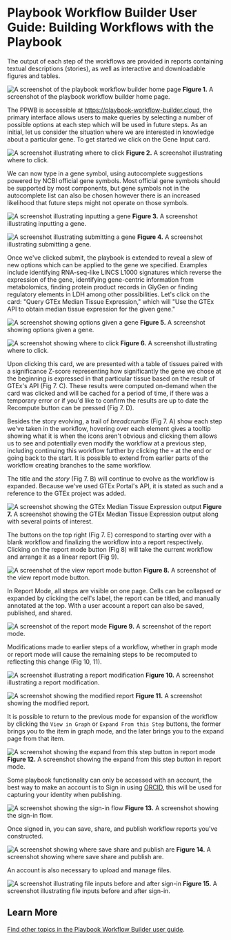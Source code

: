 # Playbook Workflow Builder User Guide: Building Workflows with the Playbook

The output of each step of the workflows are provided in reports containing textual descriptions (stories), as well as interactive and downloadable figures and tables.

![A screenshot of the playbook workflow builder home page](./figures/workflows/01-homepage.png)
**Figure 1.** A screenshot of the playbook workflow builder home page.

The PPWB is accessible at https://playbook-workflow-builder.cloud, the primary interface allows users to make queries by selecting a number of possible options at each step which will be used in future steps. As an initial, let us consider the situation where we are interested in knowledge about a particular gene. To get started we click on the Gene Input card.

![A screenshot illustrating where to click](./figures/workflows/02-start-with-gene.png)
**Figure 2.** A screenshot illustrating where to click.

We can now type in a gene symbol, using autocomplete suggestions powered by NCBI official gene symbols. Most official gene symbols should be supported by most components, but gene symbols not in the autocomplete list can also be chosen however there is an increased likelihood that future steps might not operate on those symbols.

![A screenshot illustrating inputting a gene](./figures/workflows/03-input-a-gene.png)
**Figure 3.** A screenshot illustrating inputting a gene.

![A screenshot illustrating submitting a gene](./figures/workflows/04-submit-a-gene.png)
**Figure 4.** A screenshot illustrating submitting a gene.

Once we've clicked submit, the playbook is extended to reveal a slew of new options which can be applied to the gene we specified. Examples include identifying RNA-seq-like LINCS L1000 signatures which reverse the expression of the gene, identifying gene-centric information from metabolomics, finding protein product records in GlyGen or finding regulatory elements in LDH among other possibilities. Let's click on the card: "Query GTEx Median Tissue Expression," which will "Use the GTEx API to obtain median tissue expression for the given gene."

![A screenshot showing options given a gene](./figures/workflows/05-gene-extend.png)
**Figure 5.** A screenshot showing options given a gene.

![A screenshot showing where to click](./figures/workflows/06-query-gtex.png)
**Figure 6.** A screenshot illustrating where to click.

Upon clicking this card, we are presented with a table of tissues paired with a significance Z-score representing how significantly the gene we chose at the beginning is expressed in that particular tissue based on the result of GTEx's API (Fig 7. C). These results were computed on-demand when the card was clicked and will be cached for a period of time, if there was a temporary error or if you'd like to confirm the results are up to date the Recompute button can be pressed (Fig 7. D).

Besides the story evolving, a trail of *breadcrumbs* (Fig 7. A) show each step we've taken in the workflow, hovering over each element gives a tooltip showing what it is when the icons aren't obvious and clicking them allows us to see and potentially even modify the workflow at a previous step, including continuing this workflow further by clicking the `+` at the end or going back to the start. It is possible to extend from earlier parts of the workflow creating branches to the same workflow.

The title and the *story* (Fig 7. B) will continue to evolve as the workflow is expanded. Because we've used GTEx Portal's API, it is stated as such and a reference to the GTEx project was added.

![A screenshot showing the GTEx Median Tissue Expression output](./figures/workflows/07-gtex-results.png)
**Figure 7.** A screenshot showing the GTEx Median Tissue Expression output along with several points of interest.

The buttons on the top right (Fig 7. E) correspond to starting over with a blank workflow and finalizing the workflow into a report respectively. Clicking on the report mode button (Fig 8) will take the current workflow and arrange it as a linear report (Fig 9).

![A screenshot of the view report mode button](./figures/workflows/08-report-mode-button.png)
**Figure 8.** A screenshot of the view report mode button.

In Report Mode, all steps are visible on one page. Cells can be collapsed or expanded by clicking the cell's label, the report can be titled, and manually annotated at the top. With a user account a report can also be saved, published, and shared.

![A screenshot of the report mode](./figures/workflows/09-report-mode.png)
**Figure 9.** A screenshot of the report mode.

Modifications made to earlier steps of a workflow, whether in graph mode or report mode will cause the remaining steps to be recomputed to reflecting this change (Fig 10, 11).

![A screenshot illustrating a report modification](./figures/workflows/10-report-mode-modification.png)
**Figure 10.** A screenshot illustrating a report modification.

![A screenshot showing the modified report](./figures/workflows/11-report-mode-modified.png)
**Figure 11.** A screenshot showing the modified report.

It is possible to return to the previous mode for expansion of the workflow by clicking the `View in Graph` or `Expand From this Step` buttons, the former brings you to the item in graph mode, and the later brings you to the expand page from that item.

![A screenshot showing the expand from this step button in report mode](./figures/workflows/12-report-mode-expand.png)
**Figure 12.** A screenshot showing the expand from this step button in report mode.

Some playbook functionality can only be accessed with an account, the best way to make an account is to Sign in using [ORCID](https://orcid.org/), this will be used for capturing your identity when publishing.

![A screenshot showing the sign-in flow](./figures/workflows/13-orcid-signin.png)
**Figure 13.** A screenshot showing the sign-in flow.

Once signed in, you can save, share, and publish workflow reports you've constructed.

![A screenshot showing where save share and publish are](./figures/workflows/14-save-share-publish.png)
**Figure 14.** A screenshot showing where save share and publish are.

An account is also necessary to upload and manage files.

![A screenshot illustrating file inputs before and after sign-in](./figures/workflows/15-file-upload.png)
**Figure 15.** A screenshot illustrating file inputs before and after sign-in.


## Learn More

[Find other topics in the Playbook Workflow Builder user guide](./index.md).
